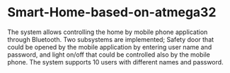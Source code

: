 # Smart-Home-based-on-atmega32
The system allows controlling the home by mobile phone application through Bluetooth. Two subsystems are implemented; Safety door that could be opened by the mobile application by entering user name and password, and light on/off that could be controlled also by the mobile phone. The system supports 10 users with different names and password.
